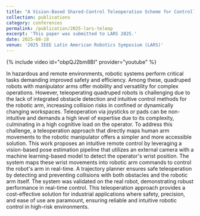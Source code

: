 ```yaml
---
title: "A Vision-Based Shared-Control Teleoperation Scheme for Controlling the Robotic Arm of a Four-Legged Robot"
collection: publications
category: conferences
permalink: /publication/2025-lars-teleop
excerpt: 'This paper was submitted to LARS 2025.'
date: 2025-08-18
venue: '2025 IEEE Latin American Robotics Symposium (LARS)'
---
```


{% include video id="obpQJ2bm8BI" provider="youtube" %}

In hazardous and remote environments, robotic systems perform critical tasks demanding improved safety and efficiency. Among these, quadruped robots with manipulator arms offer mobility and versatility for complex operations. However, teleoperating quadruped robots is challenging due to the lack of integrated obstacle detection and intuitive control methods for the robotic arm, increasing collision risks in confined or dynamically changing workspaces. Teleoperation via joysticks or pads can be non-intuitive and demands a high level of expertise due to its complexity, culminating in a high cognitive load on the operator. To address this challenge, a teleoperation approach that directly maps human arm movements to the robotic manipulator offers a simpler and more accessible solution. This work proposes an intuitive remote control by leveraging a vision-based pose estimation pipeline that utilizes an external camera with a machine learning-based model to detect the operator's wrist position. The system maps these wrist movements into robotic arm commands to control the robot's arm in real-time. A trajectory planner ensures safe teleoperation by detecting and preventing collisions with both obstacles and the robotic arm itself. The system was validated on the real robot, demonstrating robust performance in real-time control. This teleoperation approach provides a cost-effective solution for industrial applications where safety, precision, and ease of use are paramount, ensuring reliable and intuitive robotic control in high-risk environments.
